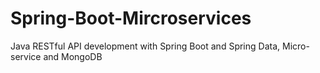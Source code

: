 # Spring-Boot-Mircroservices
Java RESTful API development with Spring Boot and Spring Data, Micro-service and MongoDB
